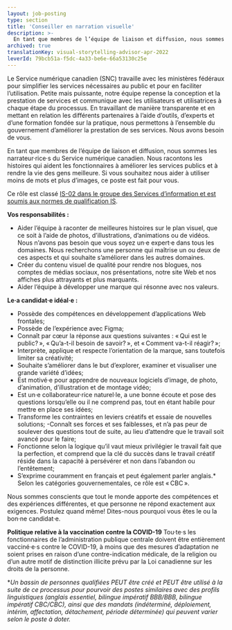 ```yaml
---
layout: job-posting
type: section
title: 'Conseiller en narration visuelle'
description: >-
  En tant que membres de l’équipe de liaison et diffusion, nous sommes les narrateur·rice·s du Service numérique canadien. Nous racontons les histoires qui aident les fonctionnaires à améliorer les services publics et à rendre la vie des gens meilleure. Si vous souhaitez nous aider à utiliser moins de mots et plus d’images, ce poste est fait pour vous. Ce rôle est classé IS-02 dans le groupe des Services d’information et est soumis aux normes de qualification IS.
archived: true
translationKey: visual-storytelling-advisor-apr-2022
leverId: 79bcb51a-f5dc-4a33-be6e-66a53130c25e
---
```


Le Service numérique canadien (SNC) travaille avec les ministères fédéraux pour simplifier les services nécessaires au public et pour en faciliter l’utilisation. Petite mais puissante, notre équipe repense la conception et la prestation de services et communique avec les utilisateurs et utilisatrices à chaque étape du processus. En travaillant de manière transparente et en mettant en relation les différents partenaires à l’aide d’outils, d’experts et d’une formation fondée sur la pratique, nous permettons à l’ensemble du gouvernement d’améliorer la prestation de ses services. Nous avons besoin de vous.

En tant que membres de l’équipe de liaison et diffusion, nous sommes les narrateur·rice·s du Service numérique canadien. Nous racontons les histoires qui aident les fonctionnaires à améliorer les services publics et à rendre la vie des gens meilleure. Si vous souhaitez nous aider à utiliser moins de mots et plus d’images, ce poste est fait pour vous.

Ce rôle est classé [IS-02 dans le groupe des Services d’information et est soumis aux normes de qualification IS](https://www.tbs-sct.canada.ca/agreements-conventions/view-visualiser-eng.aspx?id=15#toc993929944).

**Vos responsabilités :**

- Aider l’équipe à raconter de meilleures histoires sur le plan visuel, que ce soit à l’aide de photos, d’illustrations, d’animations ou de vidéos. Nous n’avons pas besoin que vous soyez un·e expert·e dans tous les domaines. Nous recherchons une personne qui maîtrise un ou deux de ces aspects et qui souhaite s’améliorer dans les autres domaines.
- Créer du contenu visuel de qualité pour rendre nos blogues, nos comptes de médias sociaux, nos présentations, notre site Web et nos affiches plus attrayants et plus marquants.
- Aider l’équipe à développer une marque qui résonne avec nos valeurs.

**Le·a candidat·e idéal·e :**

- Possède des compétences en développement d’applications Web frontales;
- Possède de l’expérience avec Figma;
- Connaît par cœur la réponse aux questions suivantes : « Qui est le public? », « Qu’a-t-il besoin de savoir? », et « Comment va-t-il réagir? »; 
- Interprète, applique et respecte l’orientation de la marque, sans toutefois limiter sa créativité;
- Souhaite s’améliorer dans le but d’explorer, examiner et visualiser une grande variété d’idées;
- Est motivé·e pour apprendre de nouveaux logiciels d’image, de photo, d’animation, d’illustration et de montage vidéo;
- Est un·e collaborateur·rice naturel·le, a une bonne écoute et pose des questions lorsqu’elle ou il ne comprend pas, tout en étant habile pour mettre en place ses idées;
- Transforme les contraintes en leviers créatifs et essaie de nouvelles solutions;
-Connaît ses forces et ses faiblesses, et n’a pas peur de soulever des questions tout de suite, au lieu d’attendre que le travail soit avancé pour le faire;
- Fonctionne selon la logique qu’il vaut mieux privilégier le travail fait que la perfection, et comprend que la clé du succès dans le travail créatif réside dans la capacité à persévérer et non dans l’abandon ou l’entêtement;
- S’exprime couramment en français et peut également parler anglais.* Selon les catégories gouvernementales, ce rôle est « CBC ».

Nous sommes conscients que tout le monde apporte des compétences et des expériences différentes, et que personne ne répond exactement aux exigences. Postulez quand même! Dites-nous pourquoi vous êtes le ou la bon·ne candidat·e. 

**Politique relative à la vaccination contre la COVID-19**
Tou·te·s les fonctionnaires de l’administration publique centrale doivent être entièrement vacciné·e·s contre le COVID-19, à moins que des mesures d’adaptation ne soient prises en raison d’une contre-indication médicale, de la religion ou d’un autre motif de distinction illicite prévu par la Loi canadienne sur les droits de la personne.

**Un bassin de personnes qualifiées PEUT être créé et PEUT être utilisé à la suite de ce processus pour pourvoir des postes similaires avec des profils linguistiques (anglais essentiel, bilingue impératif BBB/BBB, bilingue impératif CBC/CBC), ainsi que des mandats (indéterminé, déploiement, intérim, affectation, détachement, période déterminée) qui peuvent varier selon le poste à doter.*


